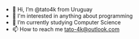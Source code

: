 - 👋 Hi, I’m @tato4k from Uruguay 
- 👀 I'm interested in anything about programming
- 🌱 I’m currently studying Computer Science 
- 📫 How to reach me tato-4k@outlook.com



